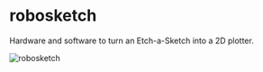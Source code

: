 # robosketch
Hardware and software to turn an Etch-a-Sketch into a 2D plotter.

![robosketch](https://github.com/chrisyerga/robosketch/assets/121257855/f31840e4-40c4-4c0f-81db-d5fb2d8966d1)
